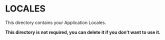 # LOCALES

This directory contains your Application Locales.

**This directory is not required, you can delete it if you don't want to use it.**

